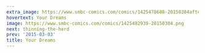 ```yaml
---
extra_image: https://www.smbc-comics.com/comics/1425478688-20150304after.png
hovertext: Your Dreams
image: https://www.smbc-comics.com/comics/1425482939-20150304.png
next: thinning-the-herd
prev: '2015-03-03'
title: Your Dreams
---
```

